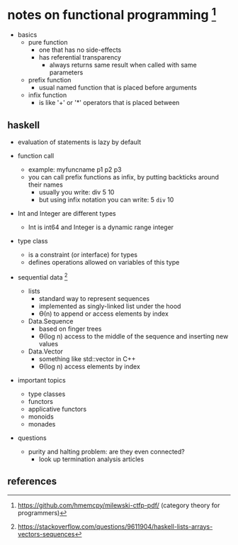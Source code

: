 # notes on functional programming [^1]

- basics
  - pure function
    - one that has no side-effects
    - has referential transparency
      - always returns same result when called with same parameters
  - prefix function
    - usual named function that is placed before arguments
  - infix function
    - is like '+' or '*' operators that is placed between 
  

## haskell

- evaluation of statements is lazy by default

- function call
  - example: myfuncname p1 p2 p3
  - you can call prefix functions as infix, by putting backticks around their names
    - usually you write: div 5 10
    - but using infix notation you can write: 5 `div` 10

- Int and Integer are different types
  - Int is int64 and Integer is a dynamic range integer

- type class
  - is a constraint (or interface) for types
  - defines operations allowed on variables of this type

- sequential data [^2]
  - lists
    - standard way to represent sequences
    - implemented as singly-linked list under the hood
    - ϴ(n) to append or access elements by index
  - Data.Sequence 
    - based on finger trees
    - ϴ(log n) access to the middle of the sequence and inserting new values
  - Data.Vector
    - something like std::vector in C++
    - ϴ(log n) access elements by index

- important topics
  - type classes
  - functors
  - applicative functors
  - monoids
  - monades

- questions
  - purity and halting problem: are they even connected?
    - look up termination analysis articles



## references

[^1]: https://github.com/hmemcpy/milewski-ctfp-pdf/ (category theory for programmers)
[^2]: https://stackoverflow.com/questions/9611904/haskell-lists-arrays-vectors-sequences
